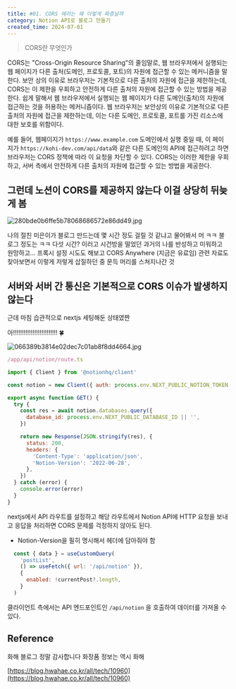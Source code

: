 ```yaml
---
title: #01. CORS 에러는 왜 이렇게 짜증날까
category: Notion API로 블로그 만들기
created_time: 2024-07-01
---
```


> CORS란 무엇인가


CORS는 "Cross-Origin Resource Sharing"의 줄임말로, 웹 브라우저에서 실행되는 웹 페이지가 다른 출처(도메인, 프로토콜, 포트)의 자원에 접근할 수 있는 메커니즘을 말한다. 보안 상의 이유로 브라우저는 기본적으로 다른 출처의 자원에 접근을 제한하는데, CORS는 이 제한을 우회하고 안전하게 다른 출처의 자원에 접근할 수 있는 방법을 제공한다. 쉽게 말해서 웹 브라우저에서 실행되는 웹 페이지가 다른 도메인(출처)의 자원에 접근하는 것을 허용하는 메커니즘이다. 웹 브라우저는 보안상의 이유로 기본적으로 다른 출처의 자원에 접근을 제한하는데, 이는 다른 도메인, 프로토콜, 포트를 가진 리소스에 대한 보호를 위함이다.


예를 들어, 웹페이지가 `https://www.example.com` 도메인에서 실행 중일 때, 이 페이지가 `https://kohi-dev.com/api/data`와 같은 다른 도메인의 API에 접근하려고 하면 브라우저는 CORS 정책에 따라 이 요청을 차단할 수 있다. CORS는 이러한 제한을 우회하고, 서버 측에서 안전하게 다른 출처의 자원에 접근할 수 있는 방법을 제공한다.


## 그런데 노션이 CORS를 제공하지 않는다 이걸 상당히 뒤늦게 봄


![280bde0b6ffe5b78068686572e86dd49.jpg](https://prod-files-secure.s3.us-west-2.amazonaws.com/420927ef-2057-4e77-b9b7-d7005a1db0dd/295e99ed-47d7-4d1c-a0e5-6356aa42094e/280bde0b6ffe5b78068686572e86dd49.jpg?X-Amz-Algorithm=AWS4-HMAC-SHA256&X-Amz-Content-Sha256=UNSIGNED-PAYLOAD&X-Amz-Credential=AKIAT73L2G45HZZMZUHI%2F20240809%2Fus-west-2%2Fs3%2Faws4_request&X-Amz-Date=20240809T135018Z&X-Amz-Expires=3600&X-Amz-Signature=97ab4e242570632f90391518506e02ec051d0f35c67184f0d28c1e12ce635d55&X-Amz-SignedHeaders=host&x-id=GetObject)


나의 절친 미은이가 블로그 만드는데 몇 시간 정도 걸릴 것 같냐고 물어봐서 머 ㅋㅋ 블로그 정도는 ㅋㅋ 다섯 시간? 이러고 시건방을 떨었던 과거의 나를 반성하고 미워하고 원망하고… 프록시 설정 시도도 해보고 CORS Anywhere (지금은 유료임) 관련 자료도 찾아보면서 이렇게 저렇게 삽질하던 중 문득 머리를 스쳐지나간 것


## 서버와 서버 간 통신은 기본적으로 CORS 이슈가 발생하지 않는다


근데 마침 습관적으로 nextjs 세팅해둔 상태였짠


아!!!!!!!!!!!!!!!!!!!!!!!!! 🍀


![066389b3814e02dec7c01ab8f8dd4664.jpg](https://prod-files-secure.s3.us-west-2.amazonaws.com/420927ef-2057-4e77-b9b7-d7005a1db0dd/60f306c7-ecd8-468c-a396-998b58c32756/066389b3814e02dec7c01ab8f8dd4664.jpg?X-Amz-Algorithm=AWS4-HMAC-SHA256&X-Amz-Content-Sha256=UNSIGNED-PAYLOAD&X-Amz-Credential=AKIAT73L2G45HZZMZUHI%2F20240809%2Fus-west-2%2Fs3%2Faws4_request&X-Amz-Date=20240809T135018Z&X-Amz-Expires=3600&X-Amz-Signature=157311e2185c81938ed5a3d1de68caa563b424b89637735bb9197cdec55c5223&X-Amz-SignedHeaders=host&x-id=GetObject)


```javascript
/app/api/notion/route.ts

import { Client } from '@notionhq/client'

const notion = new Client({ auth: process.env.NEXT_PUBLIC_NOTION_TOKEN })

export async function GET() {
  try {
    const res = await notion.databases.query({
      database_id: process.env.NEXT_PUBLIC_DATABASE_ID || '',
    })

    return new Response(JSON.stringify(res), {
      status: 200,
      headers: {
        'Content-Type': 'application/json',
        'Notion-Version': '2022-06-28',
      },
    })
  } catch (error) {
    console.error(error)
  }
}
```


nextjs에서 API 라우트를 설정하고 해당 라우트에서 Notion API에 HTTP 요청을 보내고 응답을 처리하면 CORS 문제를 걱정하지 않아도 된다.

- Notion-Version을 필히 명시해서 헤더에 담아줘야 함

```javascript
  const { data } = useCustomQuery(
    'postList',
    () => useFetch({ url: '/api/notion' }),
    {
      enabled: !currentPost?.length,
    }
  )
```


클라이언트 측에서는 API 엔드포인트인 `/api/notion` 을 호출하여 데이터를 가져올 수 있다.


## Reference


화해 블로그 정말 감사합니다 화장품 정보는 역시 화해


[https://blog.hwahae.co.kr/all/tech/10960](https://blog.hwahae.co.kr/all/tech/10960)

